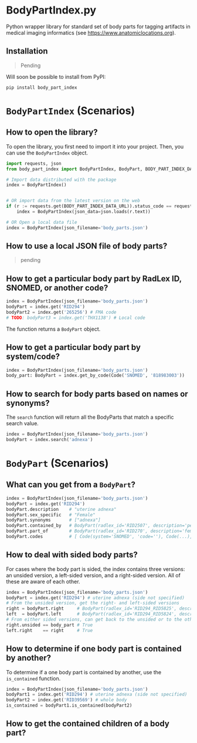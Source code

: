 # BodyPartIndex.py
Python wrapper library for standard set of body parts for tagging artifacts in medical imaging informatics (see https://www.anatomiclocations.org).

## Installation 

> Pending

Will soon be possible to install from PyPI:

```console
pip install body_part_index
```

# `BodyPartIndex` (Scenarios)

## How to open the library?

To open the library, you first need to import it into your project. Then, you can use the `BodyPartIndex` object.

```python
import requests, json
from body_part_index import BodyPartIndex, BodyPart, BODY_PART_INDEX_DATA_URL

# Import data distributed with the package
index = BodyPartIndex()


# OR import data from the latest version on the web
if (r := requests.get(BODY_PART_INDEX_DATA_URL)).status_code == requests.codes.ok:
    index = BodyPartIndex(json_data=json.loads(r.text))

# OR Open a local data file
index = BodyPartIndex(json_filename='body_parts.json')
```

## How to use a local JSON file of body parts?

> pending

## How to get a particular body part by RadLex ID, SNOMED, or another code?

```python
index = BodyPartIndex(json_filename='body_parts.json')
bodyPart = index.get('RID294')
bodyPart2 = index.get('265256') # FMA code
# TODO: bodyPart3 = index.get('THX1138') # Local code
```

The function returns a `BodyPart` object.

## How to get a particular body part by system/code?

```python
index = BodyPartIndex(json_filename='body_parts.json')
body_part: BodyPart = index.get_by_code(Code('SNOMED', '818983003'))
```

## How to search for body parts based on names or synonyms?

The `search` function will return all the BodyParts that match a specific search value.

```python
index = BodyPartIndex(json_filename='body_parts.json')
bodyPart = index.search('adnexa')
```

# `BodyPart` (Scenarios)

## What can you get from a `BodyPart`?

```python
index = BodyPartIndex(json_filename='body_parts.json')
bodyPart = index.get('RID294')
bodyPart.description    # "uterine adnexa"
bodyPart.sex_specific   # "Female"
bodyPart.synonyms       # ["adnexa"]
bodyPart.contained_by   # BodyPart(radlex_id='RID2507', description='pelvis', ...)
bodyPart.part_of        # BodyPart(radlex_id='RID270', description='female genital system', ...)
bodyPart.codes          # [ Code(system='SNOMED', 'code=''), Code(...), Code(...) ]
```

## How to deal with sided body parts?

For cases where the body part is sided, the index contains three versions: an unsided version, a left-sided version, 
and a right-sided version. All of these are aware of each other.

```python
index = BodyPartIndex(json_filename='body_parts.json')
bodyPart = index.get('RID294') # uterine adnexa (side not specified)
# From the unsided version, get the right- and left-sided versions
right = bodyPart.right     # BodyPart(radlex_id='RID294_RID5825', description='right uterine adnexa', ...)
left  = bodyPart.left      # BodyPart(radlex_id='RID294_RID5824', description='left uterine adnexa', ...)
# From either sided versions, can get back to the unsided or to the other side
right.unsided == body_part # True
left.right    == right     # True
```
## How to determine if one body part is contained by another?

To determine if a one body part is contained by another, use the `is_contained` function.

```python
index = BodyPartIndex(json_filename='body_parts.json')
bodyPart1 = index.get('RID294') # uterine adnexa (side not specified)
bodyPart2 = index.get('RID39569') # whole body
is_contained = bodyPart1.is_contained(bodyPart2)
```

## How to get the contained children of a body part?